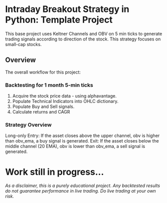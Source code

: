 # Intraday Breakout Strategy in Python: Template Project

This base project uses Keltner Channels and OBV on 5 min ticks to generate trading signals according to direction of the stock. This strategy focuses on small-cap stocks.

## Overview

The overall workflow for this project:
### Backtesting for 1 month 5-min ticks
1. Acquire the stock price data - using alphavantage.
2. Populate Technical Indicators into OHLC dictionary.
3. Populate Buy and Sell signals.
4. Calculate returns and CAGR

### Strategy Overview
Long-only
Entry:
If the asset closes above the upper channel, obv is higher than obv_ema, a buy signal is generated.
Exit:
If the asset closes below the middle channel (20 EMA), obv is lower than obv_ema, a sell signal is generated. 

# Work still in progress...

*As a disclaimer, this is a purely educational project. Any backtested results do not guarantee performance in live trading. Do live trading at your own risk.*

